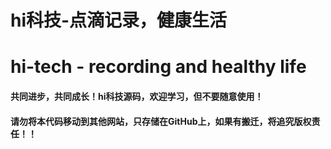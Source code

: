 # hi科技-点滴记录，健康生活
# hi-tech - recording and healthy life

#### 共同进步，共同成长！hi科技源码，欢迎学习，但不要随意使用！

#### 请勿将本代码移动到其他网站，只存储在GitHub上，如果有搬迁，将追究版权责任！！
